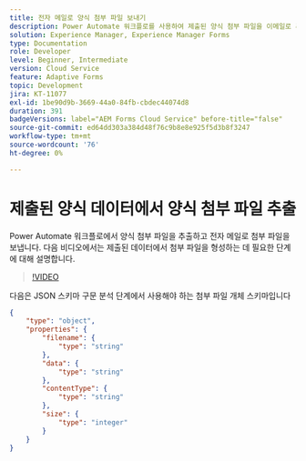 ```yaml
---
title: 전자 메일로 양식 첨부 파일 보내기
description: Power Automate 워크플로를 사용하여 제출된 양식 첨부 파일을 이메일로 추출 및 전송
solution: Experience Manager, Experience Manager Forms
type: Documentation
role: Developer
level: Beginner, Intermediate
version: Cloud Service
feature: Adaptive Forms
topic: Development
jira: KT-11077
exl-id: 1be90d9b-3669-44a0-84fb-cbdec44074d8
duration: 391
badgeVersions: label="AEM Forms Cloud Service" before-title="false"
source-git-commit: ed64dd303a384d48f76c9b8e8e925f5d3b8f3247
workflow-type: tm+mt
source-wordcount: '76'
ht-degree: 0%

---
```


# 제출된 양식 데이터에서 양식 첨부 파일 추출

Power Automate 워크플로에서 양식 첨부 파일을 추출하고 전자 메일로 첨부 파일을 보냅니다.
다음 비디오에서는 제출된 데이터에서 첨부 파일을 형성하는 데 필요한 단계에 대해 설명합니다.
>[!VIDEO](https://video.tv.adobe.com/v/3409017?quality=12&learn=on)

다음은 JSON 스키마 구문 분석 단계에서 사용해야 하는 첨부 파일 개체 스키마입니다

```json
{
    "type": "object",
    "properties": {
        "filename": {
            "type": "string"
        },
        "data": {
            "type": "string"
        },
        "contentType": {
            "type": "string"
        },
        "size": {
            "type": "integer"
        }
    }
}
```
